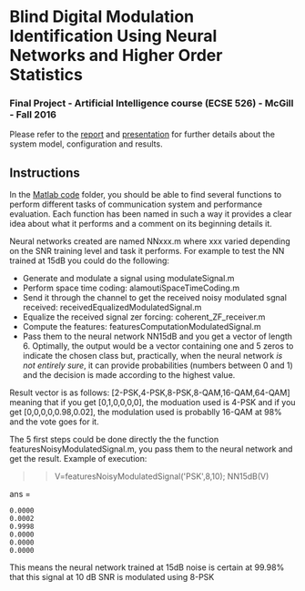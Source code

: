 
# Blind Digital Modulation Identification Using Neural Networks and Higher Order Statistics


### Final Project - Artificial Intelligence course (ECSE 526) - McGill - Fall 2016

Please refer to the [report](Report.pdf) and [presentation](Presentation.pdf) for further details about the system model, configuration and results.

## Instructions
In the [Matlab code](Matlab_code) folder, you should be able to find several functions to perform different tasks of communication system and performance evaluation.
Each function has been named in such a way it provides a clear idea about what it performs and a comment on its beginning details it.

Neural networks created are named NNxxx.m where xxx varied depending on the SNR training level and task it performs.
For example to test the NN trained at 15dB you could do the following:
- Generate and modulate a signal using modulateSignal.m
- Perform space time coding: alamoutiSpaceTimeCoding.m
- Send it through the channel to get the received noisy modulated sgnal received: receivedEqualizedModulatedSignal.m
- Equalize the received signal zer forcing: coherent_ZF_receiver.m
- Compute the features: featuresComputationModulatedSignal.m
- Pass them to the neural network NN15dB and you get a vector of length 6. 
Optimally, the output would be a vector containing one and 5 zeros to indicate the chosen class but, practically, when the neural network _is not entirely sure_, it can provide probabilities (numbers between 0 and 1) and the decision is made according to the highest value. 

Result vector is as follows: [2-PSK,4-PSK,8-PSK,8-QAM,16-QAM,64-QAM]
meaning that if you get [0,1,0,0,0,0], the moduation used is 4-PSK and if you get [0,0,0,0,0.98,0.02], the modulation used is probablly 16-QAM at 98% and the vote goes for it.

The 5 first steps could be done directly the the function featuresNoisyModulatedSignal.m, you pass them to the neural network and get the result.
Example of execution:

>> V=featuresNoisyModulatedSignal('PSK',8,10);
>> NN15dB(V)

ans =

    0.0000
    0.0002
    0.9998
    0.0000
    0.0000
    0.0000

This means the neural network trained at 15dB noise is certain at 99.98% that this signal at 10 dB SNR is modulated using 8-PSK




